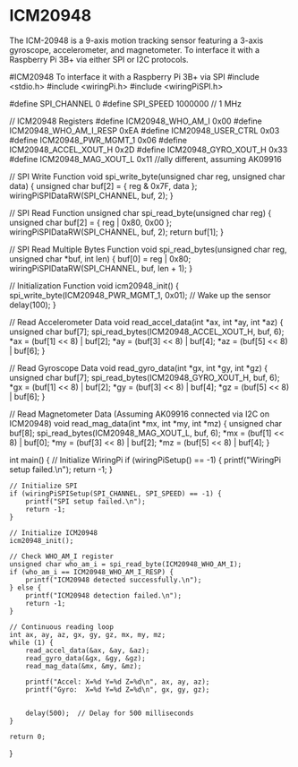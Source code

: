 # ICM20948
The ICM-20948 is a 9-axis motion tracking sensor featuring a 3-axis gyroscope, accelerometer, and magnetometer. To interface it with a Raspberry Pi 3B+ via either SPI or I2C protocols.

#ICM20948  To interface it with a Raspberry Pi 3B+ via SPI
#include <stdio.h>
#include <wiringPi.h>
#include <wiringPiSPI.h>

#define SPI_CHANNEL 0
#define SPI_SPEED   1000000  // 1 MHz

// ICM20948 Registers
#define ICM20948_WHO_AM_I       0x00
#define ICM20948_WHO_AM_I_RESP  0xEA
#define ICM20948_USER_CTRL      0x03
#define ICM20948_PWR_MGMT_1     0x06
#define ICM20948_ACCEL_XOUT_H   0x2D
#define ICM20948_GYRO_XOUT_H    0x33
#define ICM20948_MAG_XOUT_L 0x11 //ally different, assuming AK09916

// SPI Write Function
void spi_write_byte(unsigned char reg, unsigned char data) {
    unsigned char buf[2] = { reg & 0x7F, data };
    wiringPiSPIDataRW(SPI_CHANNEL, buf, 2);
}

// SPI Read Function
unsigned char spi_read_byte(unsigned char reg) {
    unsigned char buf[2] = { reg | 0x80, 0x00 };
    wiringPiSPIDataRW(SPI_CHANNEL, buf, 2);
    return buf[1];
}

// SPI Read Multiple Bytes Function
void spi_read_bytes(unsigned char reg, unsigned char *buf, int len) {
    buf[0] = reg | 0x80;
    wiringPiSPIDataRW(SPI_CHANNEL, buf, len + 1);
}

// Initialization Function
void icm20948_init() {
    spi_write_byte(ICM20948_PWR_MGMT_1, 0x01);  // Wake up the sensor
    delay(100);
}

// Read Accelerometer Data
void read_accel_data(int *ax, int *ay, int *az) {
    unsigned char buf[7];
    spi_read_bytes(ICM20948_ACCEL_XOUT_H, buf, 6);
    *ax = (buf[1] << 8) | buf[2];
    *ay = (buf[3] << 8) | buf[4];
    *az = (buf[5] << 8) | buf[6];
}

// Read Gyroscope Data
void read_gyro_data(int *gx, int *gy, int *gz) {
    unsigned char buf[7];
    spi_read_bytes(ICM20948_GYRO_XOUT_H, buf, 6);
    *gx = (buf[1] << 8) | buf[2];
    *gy = (buf[3] << 8) | buf[4];
    *gz = (buf[5] << 8) | buf[6];
}

// Read Magnetometer Data (Assuming AK09916 connected via I2C on ICM20948)
void read_mag_data(int *mx, int *my, int *mz) {
    unsigned char buf[8];
    spi_read_bytes(ICM20948_MAG_XOUT_L, buf, 6);
    *mx = (buf[1] << 8) | buf[0];
    *my = (buf[3] << 8) | buf[2];
    *mz = (buf[5] << 8) | buf[4];
}

int main() {
    // Initialize WiringPi
    if (wiringPiSetup() == -1) {
        printf("WiringPi setup failed.\n");
        return -1;
    }

    // Initialize SPI
    if (wiringPiSPISetup(SPI_CHANNEL, SPI_SPEED) == -1) {
        printf("SPI setup failed.\n");
        return -1;
    }

    // Initialize ICM20948
    icm20948_init();

    // Check WHO_AM_I register
    unsigned char who_am_i = spi_read_byte(ICM20948_WHO_AM_I);
    if (who_am_i == ICM20948_WHO_AM_I_RESP) {
        printf("ICM20948 detected successfully.\n");
    } else {
        printf("ICM20948 detection failed.\n");
        return -1;
    }

    // Continuous reading loop
    int ax, ay, az, gx, gy, gz, mx, my, mz;
    while (1) {
        read_accel_data(&ax, &ay, &az);
        read_gyro_data(&gx, &gy, &gz);
        read_mag_data(&mx, &my, &mz);

        printf("Accel: X=%d Y=%d Z=%d\n", ax, ay, az);
        printf("Gyro:  X=%d Y=%d Z=%d\n", gx, gy, gz);


        delay(500);  // Delay for 500 milliseconds
    }

    return 0;
}

